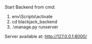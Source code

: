 Start Backend from cmd:

1) env\Scripts\activate
2) cd blackjack_backend
3) .\manage.py runserver


Server available at: http://127.0.0.1:8000/